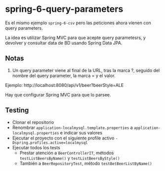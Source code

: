 # spring-6-query-parameters

Es el mismo ejemplo `spring-6-csv` pero las peticiones ahora vienen con query parameters.

La idea es utilizar Spring MVC para que acepte query parametesrs, y devolver y consultar data de BD usando Spring Data JPA.

## Notas

1. Un query parameter viene al final de la URL, tras la marca ?, seguido del nombre del query parameter, la marca = y el valor.

Ejemplo: http://localhost:8080/api/v1/beer?beerStyle=ALE

Hay que configurar Spring MVC para que lo parsee.

## Testing

- Clonar el repositorio
- Renombrar `application-localmysql.template.properties` a `application-localmysql.properties` e indicar sus valores
- Ejecutar el proyecto con el siguiente profile activo `-Dspring.profiles.active=localmysql`
- Ejecutar todos los tests
  - Prestar atención a `BeerControllerIT`, métodos `testListBeersByName()` y `testListBeersByStyle()`
  - También a `BeerRepositoryTest`, método `testBetBeerListByName()`